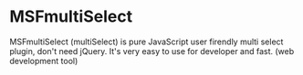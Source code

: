 # MSFmultiSelect
MSFmultiSelect (multiSelect) is pure JavaScript user firendly multi select plugin, don't need jQuery. It's very easy to use for developer and fast. (web development tool)
